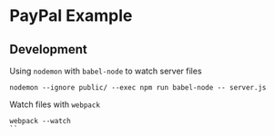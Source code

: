 # PayPal Example

## Development

Using `nodemon` with `babel-node` to watch server files

```
nodemon --ignore public/ --exec npm run babel-node -- server.js
```

Watch files with `webpack`

```
webpack --watch
``
